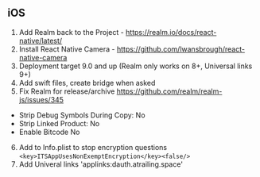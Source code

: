 ## iOS

1. Add Realm back to the Project - https://realm.io/docs/react-native/latest/
2. Install React Native Camera - https://github.com/lwansbrough/react-native-camera
3. Deployment target 9.0 and up (Realm only works on 8+, Universal links 9+)
4. Add swift files, create bridge when asked
5. Fix Realm for release/archive https://github.com/realm/realm-js/issues/345
  - Strip Debug Symbols During Copy: No
  - Strip Linked Product: No
  - Enable Bitcode No
6. Add to Info.plist to stop encryption questions `<key>ITSAppUsesNonExemptEncryption</key><false/>`
7. Add Univeral links 'applinks:dauth.atrailing.space'
